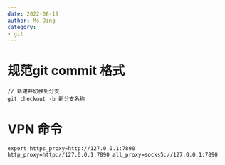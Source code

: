 ```yaml
---
date: 2022-08-19
author: Ms.Ding
category:
- git
---
```


# 规范git commit 格式

```shell
// 新建并切换到分支
git checkout -b 新分支名称

```

# VPN 命令
```shell
export https_proxy=http://127.0.0.1:7890 http_proxy=http://127.0.0.1:7890 all_proxy=socks5://127.0.0.1:7890
```